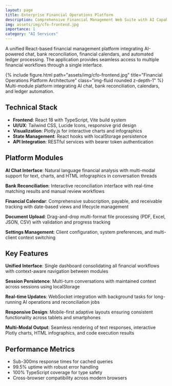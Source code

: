 ```yaml
---
layout: page
title: Enterprise Financial Operations Platform
description: Comprehensive Financial Management Web Suite with AI Capabilities
img: assets/img/cfo-frontend.jpg
importance: 1
category: "AI Services"
---
```


A unified React-based financial management platform integrating AI-powered chat, bank reconciliation, financial calendars, and automated ledger processing. The application provides seamless access to multiple financial workflows through a single interface.

<div class="row justify-content-sm-center">
    <div class="col-sm mt-3 mt-md-0">
        {% include figure.html path="assets/img/cfo-frontend.jpg" title="Financial Operations Platform Architecture" class="img-fluid rounded z-depth-1" %}
    </div>
</div>
<div class="caption">
    Multi-module platform integrating AI chat, bank reconciliation, calendars, and ledger automation.
</div>

## Technical Stack
- **Frontend**: React 18 with TypeScript, Vite build system
- **UI/UX**: Tailwind CSS, Lucide Icons, responsive grid design
- **Visualization**: Plotly.js for interactive charts and infographics
- **State Management**: React hooks with localStorage persistence
- **API Integration**: RESTful services with bearer token authentication

## Platform Modules
**AI Chat Interface**: Natural language financial analysis with multi-modal support for text, charts, and HTML infographics in conversation threads

**Bank Reconciliation**: Interactive reconciliation interface with real-time matching results and manual review workflows

**Financial Calendar**: Comprehensive subscription, payable, and receivable tracking with date-based views and lifecycle management

**Document Upload**: Drag-and-drop multi-format file processing (PDF, Excel, JSON, CSV) with validation and progress tracking

**Settings Management**: Client configuration, system preferences, and multi-client context switching

## Key Features
**Unified Interface**: Single dashboard consolidating all financial workflows with context-aware navigation between modules

**Session Persistence**: Multi-turn conversations with maintained context across sessions using localStorage

**Real-time Updates**: WebSocket integration with background tasks for long-running AI operations and reconciliation jobs

**Responsive Design**: Mobile-first adaptive layouts ensuring consistent functionality across tablets and smartphones

**Multi-Modal Output**: Seamless rendering of text responses, interactive Plotly charts, HTML infographics, and code execution results

## Performance Metrics
- Sub-300ms response times for cached queries
- 99.5% uptime with robust error handling
- 100% TypeScript coverage for type safety
- Cross-browser compatibility across modern browsers